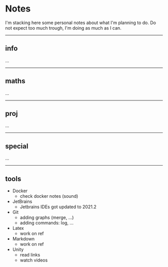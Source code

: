 # Notes

I'm stacking here some personal notes
about what I'm planning to do. Do not expect
too much trough, I'm doing as much as I can.

---

## info

...

---

## maths

...

---

## proj

...

---

## special

...

---

## tools

- Docker
  - check docker notes (sound)
- JetBrains
  - Jetbrains IDEs got updated to 2021.2
- Git
  - adding graphs (merge, ...)
  - adding commands: log, ...
- Latex
  - work on ref
- Markdown
  - work on ref
- Unity
  - read links
  - watch videos